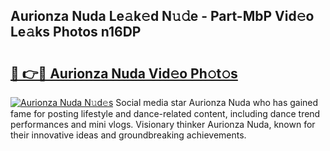 ## Aurionza Nuda Le𝚊k𝚎d N𝚞𝚍e - Part-MbP Vid𝚎o Le𝚊ks Photos n16DP

# <h2><a href="http://fbeboi.evod.top/?m=Aurionza+Nuda">🔗 👉🔴 Aurionza Nuda Vid𝚎o Ph𝚘t𝚘s</a></h2>

[![Aurionza Nuda N𝚞d𝚎s](https://i.imgur.com/8V9OHl7.gif)](http://fbeboi.evod.top/?m=Aurionza+Nuda)
Social media star Aurionza Nuda who has gained fame for posting lifestyle and dance-related content, including dance trend performances and mini vlogs. Visionary thinker Aurionza Nuda, known for their innovative ideas and groundbreaking achievements. 
